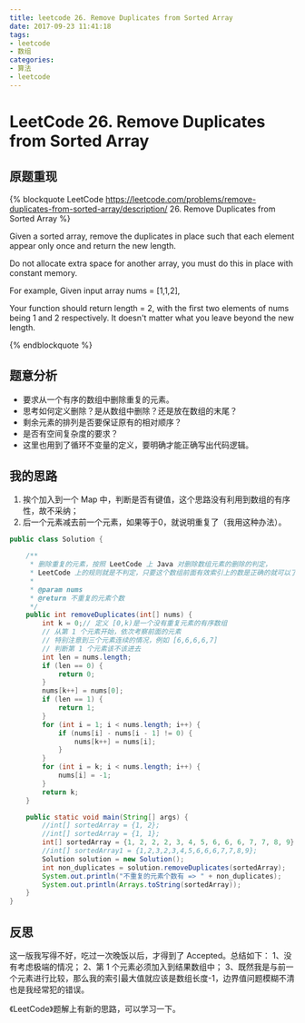 ```yaml
---
title: leetcode 26. Remove Duplicates from Sorted Array
date: 2017-09-23 11:41:18
tags:
- leetcode
- 数组
categories: 
- 算法
- leetcode
---
```


# LeetCode 26. Remove Duplicates from Sorted Array

## 原题重现

{% blockquote LeetCode https://leetcode.com/problems/remove-duplicates-from-sorted-array/description/ 26. Remove Duplicates from Sorted Array
%}

Given a sorted array, remove the duplicates in place such that each element appear only once and return the new length.

Do not allocate extra space for another array, you must do this in place with constant memory.

For example,
Given input array nums = [1,1,2],

Your function should return length = 2, with the first two elements of nums being 1 and 2 respectively. It doesn't matter what you leave beyond the new length.

{% endblockquote %}

## 题意分析

+ 要求从一个有序的数组中删除重复的元素。
+ 思考如何定义删除？是从数组中删除？还是放在数组的末尾？
+ 剩余元素的排列是否要保证原有的相对顺序？
+ 是否有空间复杂度的要求？
+ 这里也用到了循环不变量的定义，要明确才能正确写出代码逻辑。

## 我的思路

1. 挨个加入到一个 Map 中，判断是否有键值，这个思路没有利用到数组的有序性，故不采纳；
2. 后一个元素减去前一个元素，如果等于0，就说明重复了（我用这种办法）。
```java
public class Solution {

    /**
     * 删除重复的元素，按照 LeetCode 上 Java 对删除数组元素的删除的判定，
     * LeetCode 上的规则就是不判定，只要这个数组前面有效索引上的数是正确的就可以了
     *
     * @param nums
     * @return 不重复的元素个数
     */
    public int removeDuplicates(int[] nums) {
        int k = 0;// 定义 [0,k)是一个没有重复元素的有序数组
        // 从第 1 个元素开始，依次考察前面的元素
        // 特别注意到三个元素连续的情况，例如 [6,6,6,6,7]
        // 判断第 1 个元素该不该进去
        int len = nums.length;
        if (len == 0) {
            return 0;
        }
        nums[k++] = nums[0];
        if (len == 1) {
            return 1;
        }
        for (int i = 1; i < nums.length; i++) {
            if (nums[i] - nums[i - 1] != 0) {
                nums[k++] = nums[i];
            }
        }
        for (int i = k; i < nums.length; i++) {
            nums[i] = -1;
        }
        return k;
    }

    public static void main(String[] args) {
        //int[] sortedArray = {1, 2};
        //int[] sortedArray = {1, 1};
        int[] sortedArray = {1, 2, 2, 2, 3, 4, 5, 6, 6, 6, 7, 7, 8, 9};
        //int[] sortedArray1 = {1,2,3,2,3,4,5,6,6,6,7,7,8,9};
        Solution solution = new Solution();
        int non_duplicates = solution.removeDuplicates(sortedArray);
        System.out.println("不重复的元素个数有 => " + non_duplicates);
        System.out.println(Arrays.toString(sortedArray));
    }
}
```

## 反思
这一版我写得不好，吃过一次晚饭以后，才得到了 Accepted。总结如下：
1、没有考虑极端的情况；
2、第 1 个元素必须加入到结果数组中；
3、既然我是与前一个元素进行比较，那么我的索引最大值就应该是数组长度-1，边界值问题模糊不清也是我经常犯的错误。

《LeetCode》题解上有新的思路，可以学习一下。